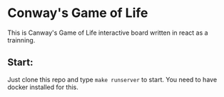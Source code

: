 Conway's Game of Life
=====================

This is Canway's Game of Life interactive board written in react as a trainning. 

Start:
------
Just clone this repo and type `make runserver` to start. You need to have docker installed for this.
